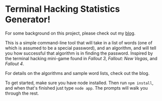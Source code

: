 # Terminal Hacking Statistics Generator!

For some background on this project, please check out my [blog](http://www.mathgoespop.com/2016/04/fallout-4-math.html).

This is a simple command-line tool that will take in a list of words (one of which is assumed to be a special password), and an algorithm, and will tell you how successful that algorithm is in finding the password. Inspired by the terminal hacking mini-game found in _Fallout 3_, _Fallout: New Vegas_, and _Fallout 4_. 

For details on the algorithms and sample word lists, check out the blog.

To get started, make sure you have node installed. Then run `npm install`, and when that's finished just type `node app`. The prompts will walk you through the rest.